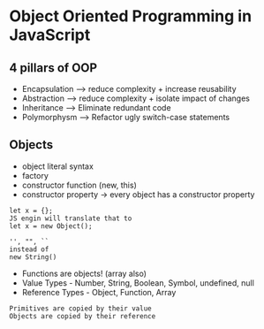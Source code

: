 # Object Oriented Programming in JavaScript
## 4 pillars of OOP
* Encapsulation --> reduce complexity + increase reusability
* Abstraction --> reduce complexity + isolate impact of changes
* Inheritance --> Eliminate redundant code
* Polymorphysm --> Refactor ugly switch-case statements

## Objects
* object literal syntax
* factory
* constructor function (new, this)
* constructor property -> every object has a constructor property
```
let x = {};
JS engin will translate that to
let x = new Object();
```
```
'', "", ``
instead of
new String()
```
* Functions are objects! (array also)
* Value Types - Number, String, Boolean, Symbol, undefined, null
* Reference Types - Object, Function, Array
```
Primitives are copied by their value
Objects are copied by their reference
```